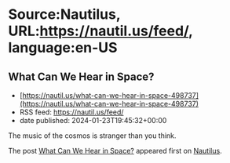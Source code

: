 # Source:Nautilus, URL:https://nautil.us/feed/, language:en-US

## What Can We Hear in Space?
 - [https://nautil.us/what-can-we-hear-in-space-498737](https://nautil.us/what-can-we-hear-in-space-498737)
 - RSS feed: https://nautil.us/feed/
 - date published: 2024-01-23T19:45:32+00:00

<p>The music of the cosmos is stranger than you think.</p>
<p>The post <a href="https://nautil.us/what-can-we-hear-in-space-498737/">What Can We Hear in Space?</a> appeared first on <a href="https://nautil.us">Nautilus</a>.</p>

